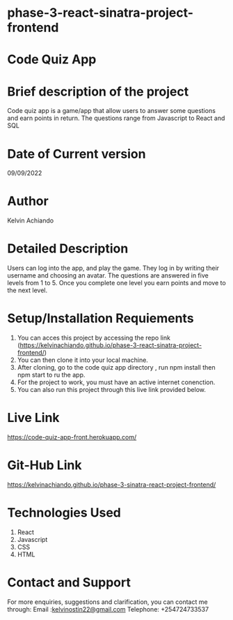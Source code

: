 # phase-3-react-sinatra-project-frontend
# Code Quiz App
# Brief description of the project
 Code quiz app is a game/app that allow users to answer some questions and earn points in return. The questions range from Javascript to React and SQL

 # Date of Current version
 09/09/2022

 # Author
 Kelvin Achiando


# Detailed Description
Users can log into the app, and play the game. They log in by writing their username and choosing an avatar. The questions are answered in five levels from 1 to 5. Once you complete one level you earn points and move to the next level.

 # Setup/Installation Requiements
 1. You can acces this project by accessing the repo link (https://kelvinachiando.github.io/phase-3-react-sinatra-project-frontend/)
2. You can then clone it into your local machine.
3. After cloning, go to the code quiz app directory , run npm install then npm start to ru the app. 
4. For the project to work, you must have an active internet conenction.
5. You can also run this project through this live link provided below.

# Live Link
https://code-quiz-app-front.herokuapp.com/

# Git-Hub Link

 https://kelvinachiando.github.io/phase-3-sinatra-react-project-frontend/

# Technologies Used
1. React
2. Javascript
3. CSS
4. HTML

# Contact and Support
For more enquiries, suggestions and clarification, you can contact me through: Email :kelvinostin22@gmail.com Telephone: +254724733537